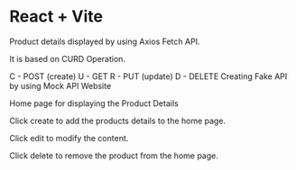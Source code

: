 # React + Vite

Product details displayed by using Axios Fetch API.

It is based on CURD Operation.

C - POST (create)
U - GET
R - PUT (update)
D - DELETE
Creating Fake API by using Mock API Website

Home page for displaying the Product Details

Click create to add the products details to the home page.

Click edit to modify the content.

Click delete to remove the product from the home page.